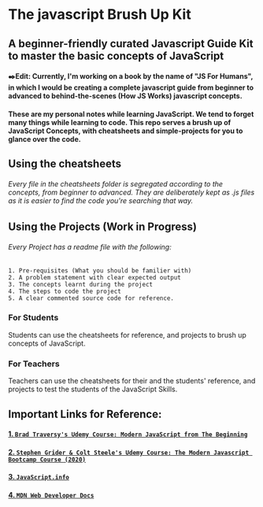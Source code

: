 # The javascript Brush Up Kit

## A beginner-friendly curated Javascript Guide Kit to master the basic concepts of JavaScript

#### ✒️Edit: Currently, I'm working on a book by the name of "JS For Humans", in which I would be creating a complete javascript guide from beginner to advanced to behind-the-scenes (How JS Works) javascript concepts.

#### These are my personal notes while learning JavaScript. We tend to forget many things while learning to code. This repo serves a brush up of JavaScript Concepts, with cheatsheets and simple-projects for you to glance over the code.

## Using the cheatsheets

###### Every file in the cheatsheets folder is segregated according to the concepts, from beginner to advanced. They are deliberately kept as .js files as it is easier to find the code you're searching that way.

## Using the Projects (Work in Progress)

###### Every Project has a readme file with the following:

    1. Pre-requisites (What you should be familier with)
    2. A problem statement with clear expected output
    3. The concepts learnt during the project
    4. The steps to code the project
    5. A clear commented source code for reference.

### For Students

Students can use the cheatsheets for reference, and projects to brush up concepts of JavaScript.

### For Teachers

Teachers can use the cheatsheets for their and the students' reference, and projects to test the students of the JavaScript Skills.

## Important Links for Reference:

#### [1. `Brad Traversy's Udemy Course: Modern JavaScript from The Beginning`](https://www.udemy.com/course/modern-javascript-from-the-beginning/)

#### [2. `Stephen Grider & Colt Steele's Udemy Course: The Modern Javascript Bootcamp Course (2020)`](https://www.udemy.com/course/modern-javascript-from-the-beginning/)

#### [3. `JavaScript.info`](https://javascript.info/)

#### [4. `MDN Web Developer Docs`](https://developer.mozilla.org/en-US/docs/Web)
